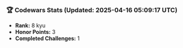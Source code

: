 ### 🏆 Codewars Stats (Updated: 2025-04-16 05:09:17 UTC)

- **Rank:** 8 kyu
- **Honor Points:** 3
- **Completed Challenges:** 1
